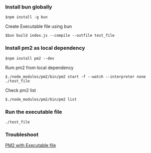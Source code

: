 ### Install bun globally
```
$npm install -g bun
```
Create Executable file using bun
```
$bun build index.js --compile --outfile test_file
```
### Install pm2 as local dependency
```
$npm install pm2 --dev
```
Rum pm2 from local dependency
```
$./node_modules/pm2/bin/pm2 start -f --watch --interpreter none ./test_file
```
Check pm2 list
```
$./node_modules/pm2/bin/pm2 list
```
### Run the executable file
```
./test_file
```
### Troubleshoot

[PM2 with Executable file](https://github.com/vercel/pkg/issues/438)
